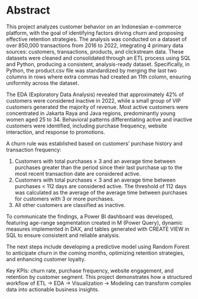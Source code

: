 # Abstract

This project analyzes customer behavior on an Indonesian e-commerce platform, with the goal of identifying factors driving churn and proposing effective retention strategies. The analysis was conducted on a dataset of over 850,000 transactions from 2016 to 2022, integrating 4 primary data sources: customers, transactions, products, and clickstream data. These datasets were cleaned and consolidated through an ETL process using SQL and Python, producing a consistent, analysis-ready dataset. Specifically, in Python, the product.csv file was standardized by merging the last two columns in rows where extra commas had created an 11th column, ensuring uniformity across the dataset.

The EDA (Exploratory Data Analysis) revealed that approximately 42% of customers were considered inactive in 2022, while a small group of VIP customers generated the majority of revenue. Most active customers were concentrated in Jakarta Raya and Java regions, predominantly young women aged 25 to 34. Behavioral patterns differentiating active and inactive customers were identified, including purchase frequency, website interaction, and response to promotions.

A churn rule was established based on customers’ purchase history and transaction frequency:
1. Customers with total purchases ≥ 3 and an average time between purchases greater than the period since their last purchase up to the most recent transaction date are considered active.
2. Customers with total purchases < 3 and an average time between purchases < 112 days are considered active. The threshold of 112 days was calculated as the average of the average time between purchases for customers with 3 or more purchases.
3. All other customers are classified as inactive.

To communicate the findings, a Power BI dashboard was developed, featuring age-range segmentation created in M (Power Query), dynamic measures implemented in DAX, and tables generated with CREATE VIEW in SQL to ensure consistent and reliable analysis.

The next steps include developing a predictive model using Random Forest to anticipate churn in the coming months, optimizing retention strategies, and enhancing customer loyalty.

Key KPIs: churn rate, purchase frequency, website engagement, and retention by customer segment. This project demonstrates how a structured workflow of ETL → EDA → Visualization → Modeling can transform complex data into actionable business insights.
